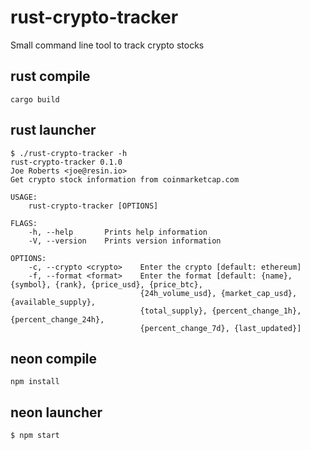 # rust-crypto-tracker
Small command line tool to track crypto stocks

## rust compile
```
cargo build
```

## rust launcher
```
$ ./rust-crypto-tracker -h
rust-crypto-tracker 0.1.0
Joe Roberts <joe@resin.io>
Get crypto stock information from coinmarketcap.com

USAGE:
    rust-crypto-tracker [OPTIONS]

FLAGS:
    -h, --help       Prints help information
    -V, --version    Prints version information

OPTIONS:
    -c, --crypto <crypto>    Enter the crypto [default: ethereum]
    -f, --format <format>    Enter the format [default: {name}, {symbol}, {rank}, {price_usd}, {price_btc},
                             {24h_volume_usd}, {market_cap_usd}, {available_supply},
                             {total_supply}, {percent_change_1h}, {percent_change_24h},
                             {percent_change_7d}, {last_updated}]
```

## neon compile
```
npm install
```

## neon launcher
```
$ npm start
```
